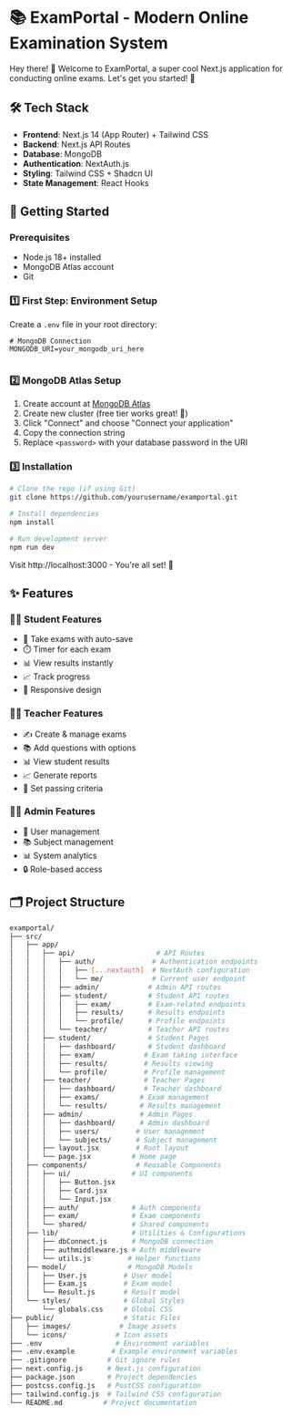 # 📚 ExamPortal - Modern Online Examination System

Hey there! 👋 Welcome to ExamPortal, a super cool Next.js application for conducting online exams. Let's get you started! 🚀

## 🛠️ Tech Stack

- **Frontend**: Next.js 14 (App Router) + Tailwind CSS 
- **Backend**: Next.js API Routes
- **Database**: MongoDB
- **Authentication**: NextAuth.js
- **Styling**: Tailwind CSS + Shadcn UI
- **State Management**: React Hooks

## 🚀 Getting Started

### Prerequisites
- Node.js 18+ installed
- MongoDB Atlas account
- Git 

### 1️⃣ First Step: Environment Setup

Create a `.env` file in your root directory:
```env
# MongoDB Connection
MONGODB_URI=your_mongodb_uri_here


```

### 2️⃣ MongoDB Atlas Setup

1. Create account at [MongoDB Atlas](https://www.mongodb.com/cloud/atlas)
2. Create new cluster (free tier works great! 🎉)
3. Click "Connect" and choose "Connect your application"
4. Copy the connection string
5. Replace `<password>` with your database password in the URI

### 3️⃣ Installation

```bash
# Clone the repo (if using Git)
git clone https://github.com/yourusername/examportal.git

# Install dependencies
npm install

# Run development server
npm run dev
```

Visit http://localhost:3000 - You're all set! 🎉

## ✨ Features

### 👨‍🎓 Student Features
- 📝 Take exams with auto-save
- ⏱️ Timer for each exam
- 📊 View results instantly
- 📈 Track progress
- 📱 Responsive design

### 👨‍🏫 Teacher Features
- ✍️ Create & manage exams
- 📚 Add questions with options
- 📊 View student results
- 📈 Generate reports
- 🎯 Set passing criteria

### 👨‍💼 Admin Features
- 👥 User management
- 📚 Subject management
- 📊 System analytics
- 🔒 Role-based access

## 🗂️ Project Structure

```bash
examportal/
├── src/
│   ├── app/
│   │   ├── api/                    # API Routes
│   │   │   ├── auth/              # Authentication endpoints
│   │   │   │   ├── [...nextauth]  # NextAuth configuration
│   │   │   │   └── me/            # Current user endpoint
│   │   │   ├── admin/            # Admin API routes
│   │   │   ├── student/          # Student API routes
│   │   │   │   ├── exam/         # Exam-related endpoints
│   │   │   │   ├── results/      # Results endpoints
│   │   │   │   └── profile/      # Profile endpoints
│   │   │   └── teacher/          # Teacher API routes
│   │   ├── student/              # Student Pages
│   │   │   ├── dashboard/        # Student dashboard
│   │   │   ├── exam/            # Exam taking interface
│   │   │   ├── results/         # Results viewing
│   │   │   └── profile/         # Profile management
│   │   ├── teacher/             # Teacher Pages
│   │   │   ├── dashboard/       # Teacher dashboard
│   │   │   ├── exams/          # Exam management
│   │   │   └── results/        # Results management
│   │   ├── admin/              # Admin Pages
│   │   │   ├── dashboard/      # Admin dashboard
│   │   │   ├── users/         # User management
│   │   │   └── subjects/      # Subject management
│   │   ├── layout.jsx         # Root layout
│   │   └── page.jsx          # Home page
│   ├── components/            # Reusable Components
│   │   ├── ui/               # UI components
│   │   │   ├── Button.jsx
│   │   │   ├── Card.jsx
│   │   │   └── Input.jsx
│   │   ├── auth/             # Auth components
│   │   ├── exam/             # Exam components
│   │   └── shared/           # Shared components
│   ├── lib/                  # Utilities & Configurations
│   │   ├── dbConnect.js      # MongoDB connection
│   │   ├── authmiddleware.js # Auth middleware
│   │   └── utils.js         # Helper functions
│   ├── model/               # MongoDB Models
│   │   ├── User.js         # User model
│   │   ├── Exam.js         # Exam model
│   │   └── Result.js       # Result model
│   └── styles/             # Global Styles
│       └── globals.css     # Global CSS
├── public/                 # Static Files
│   ├── images/            # Image assets
│   └── icons/            # Icon assets
├── .env                  # Environment variables
├── .env.example         # Example environment variables
├── .gitignore          # Git ignore rules
├── next.config.js      # Next.js configuration
├── package.json        # Project dependencies
├── postcss.config.js   # PostCSS configuration
├── tailwind.config.js  # Tailwind CSS configuration
└── README.md          # Project documentation
```

